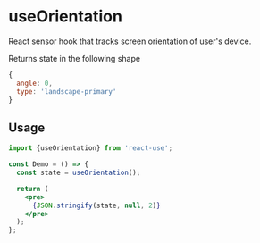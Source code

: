 # useOrientation

React sensor hook that tracks screen orientation of user's device.

Returns state in the following shape

```js
{
  angle: 0,
  type: 'landscape-primary'
}
```


## Usage

```jsx
import {useOrientation} from 'react-use';

const Demo = () => {
  const state = useOrientation();

  return (
    <pre>
      {JSON.stringify(state, null, 2)}
    </pre>
  );
};
```
